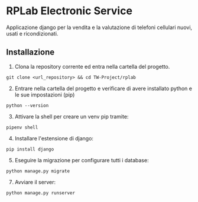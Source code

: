 # RPLab Electronic Service

Applicazione django per la vendita e la valutazione di telefoni cellulari nuovi, usati e ricondizionati.

## Installazione

1. Clona la repository corrente ed entra nella cartella del progetto.
```
git clone <url_repository> && cd TW-Project/rplab
```
2. Entrare nella cartella del progetto e verificare di avere installato python e le sue impostazioni (pip)
```
python --version
```
3. Attivare la shell per creare un venv pip tramite:
```
pipenv shell
```
4. Installare l'estensione di django:
```
pip install django
```
5. Eseguire la migrazione per configurare tutti i database:
```
python manage.py migrate
```
7. Avviare il server:
```
python manage.py runserver
```
